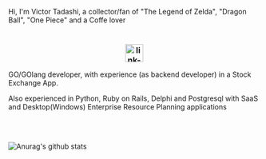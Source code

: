 Hi, I'm Victor Tadashi, a collector/fan of "The Legend of Zelda", "Dragon Ball", "One Piece" and a Coffe lover 
<br />
<br />

<h3 align="center"><a href="#"><img alt="link-8bit" height="36" src="https://raw.githubusercontent.com/gist/GeekTree0101/05d338bb59109fc71871711c6fa49377/raw/3ff868ffcf2f84d419c392667335fe7e9f1bf155/dancing-gopher.gif"/></a>
</h3>

GO/GOlang developer, with experience (as backend developer) in a Stock Exchange App.

Also experienced in Python, Ruby on Rails, Delphi and Postgresql with SaaS and Desktop(Windows) Enterprise Resource Planning applications

<br />
<br />

![Anurag's github stats](https://github-readme-stats.vercel.app/api?username=charoleizer&bg_color=45,E76549,8F4E92&title_color=FFFFFF&text_color=FFFFFF&icon_color=FFFFFF&show_icons=true&hide_border=true)
